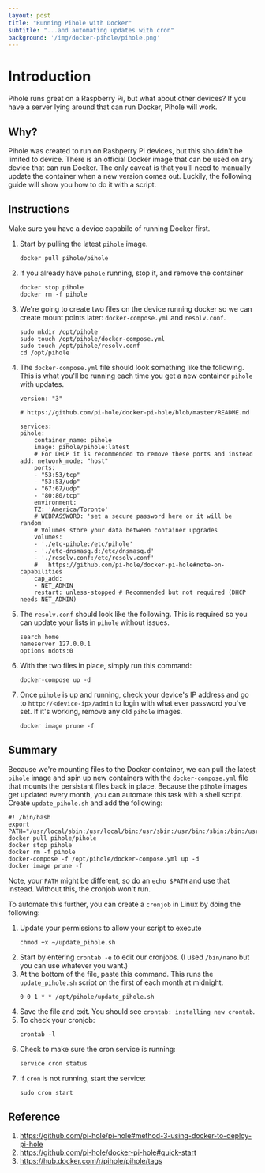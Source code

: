 ```yaml
---
layout: post
title: "Running Pihole with Docker"
subtitle: "...and automating updates with cron"
background: '/img/docker-pihole/pihole.png'
---
```


# Introduction
Pihole runs great on a Raspberry Pi, but what about other devices?  If you have a server lying around that can run Docker, Pihole will work.

## Why?
Pihole was created to run on Rasbperry Pi devices, but this shouldn't be limited to device.  There is an official Docker image that can be used on any device that can run Docker.  The only caveat is that you'll need to manually update the container when a new version comes out.  Luckily, the following guide will show you how to do it with a script.

## Instructions

Make sure you have a device capabile of running Docker first.

1. Start by pulling the latest `pihole` image.
   ```
   docker pull pihole/pihole
   ```
2. If you already have `pihole` running, stop it, and remove the container
   ```
   docker stop pihole
   docker rm -f pihole
   ```
3. We're going to create two files on the device running docker so we can create mount points later: `docker-compose.yml` and `resolv.conf`.
   ```
   sudo mkdir /opt/pihole
   sudo touch /opt/pihole/docker-compose.yml
   sudo touch /opt/pihole/resolv.conf
   cd /opt/pihole
   ```
4. The `docker-compose.yml` file should look something like the following.  This is what you'll be running each time you get a new container `pihole` with updates.
   ```
   version: "3"

   # https://github.com/pi-hole/docker-pi-hole/blob/master/README.md

   services:
   pihole:
       container_name: pihole
       image: pihole/pihole:latest
       # For DHCP it is recommended to remove these ports and instead add: network_mode: "host"
       ports:
       - "53:53/tcp"
       - "53:53/udp"
       - "67:67/udp"
       - "80:80/tcp"
       environment:
       TZ: 'America/Toronto'
       # WEBPASSWORD: 'set a secure password here or it will be random'
       # Volumes store your data between container upgrades
       volumes:
       - './etc-pihole:/etc/pihole'
       - './etc-dnsmasq.d:/etc/dnsmasq.d'
       - './resolv.conf:/etc/resolv.conf'
       #   https://github.com/pi-hole/docker-pi-hole#note-on-capabilities
       cap_add:
       - NET_ADMIN
       restart: unless-stopped # Recommended but not required (DHCP needs NET_ADMIN)
    ```
5. The `resolv.conf` should look like the following.  This is required so you can update your lists in `pihole` without issues.
   ```
   search home
   nameserver 127.0.0.1
   options ndots:0
   ```

6. With the two files in place, simply run this command:
   ```
   docker-compose up -d
   ```
7. Once `pihole` is up and running, check your device's IP address and go to `http://<device-ip>/admin` to login with what ever password you've set.  If it's working, remove any old `pihole` images.
   ```
   docker image prune -f
   ```

## Summary
Because we're mounting files to the Docker container, we can pull the latest `pihole` image and spin up new containers with the `docker-compose.yml` file that mounts the persistant files back in place.  Because the `pihole` images get updated every month, you can automate this task with a shell script.  Create `update_pihole.sh` and add the following:
```
#! /bin/bash
export PATH="/usr/local/sbin:/usr/local/bin:/usr/sbin:/usr/bin:/sbin:/bin:/usr/local/games:/usr/games"
docker pull pihole/pihole
docker stop pihole
docker rm -f pihole
docker-compose -f /opt/pihole/docker-compose.yml up -d
docker image prune -f
```
Note, your `PATH` might be different, so do an `echo $PATH` and use that instead.  Without this, the cronjob won't run.

To automate this further, you can create a `cronjob` in Linux by doing the following:

1. Update your permissions to allow your script to execute
   ```
   chmod +x ~/update_pihole.sh
   ```
2. Start by entering `crontab -e` to edit our cronjobs.  (I used `/bin/nano` but you can use whatever you want.)
3. At the bottom of the file, paste this command.  This runs the `update_pihole.sh` script on the first of each month at midnight.
   ```
   0 0 1 * * /opt/pihole/update_pihole.sh
   ```
4. Save the file and exit.  You should see `crontab: installing new crontab`.
5. To check your cronjob:
   ```
   crontab -l
   ```
6. Check to make sure the cron service is running:
   ```
   service cron status
   ```
7. If `cron` is not running, start the service:
   ```
   sudo cron start
   ```

## Reference
1. https://github.com/pi-hole/pi-hole#method-3-using-docker-to-deploy-pi-hole
2. https://github.com/pi-hole/docker-pi-hole#quick-start
3. https://hub.docker.com/r/pihole/pihole/tags
